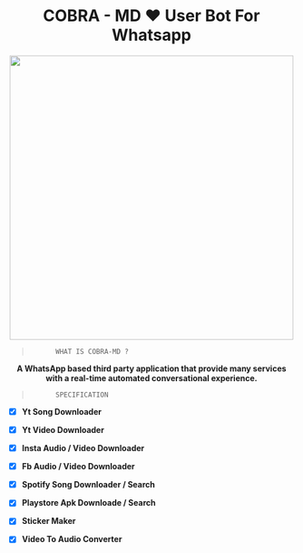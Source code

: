 <h1 align="center"> COBRA - MD  ❤️ User Bot For Whatsapp </h1>
<p align="center"><img src="https://i.hizliresim.com/9tg3x8j.jpg" height="500px" width="500px"></p>

>           WHAT IS COBRA-MD ?

<p align ="center"><b> A WhatsApp based third party application that provide many services with a real-time automated conversational experience. </b></p>

>           SPECIFICATION

- [x] <b>Yt Song Downloader</b>
- [x] <b>Yt Video Downloader</b>
- [x] <b>Insta Audio / Video Downloader</b>
- [x] <b>Fb Audio / Video Downloader</b>
- [x] <b>Spotify Song Downloader /  Search</b>
- [x] <b>Playstore Apk Downloade /  Search</b>
- [x] <b>Sticker Maker</b>
- [x] <b>Video To Audio Converter</b>





